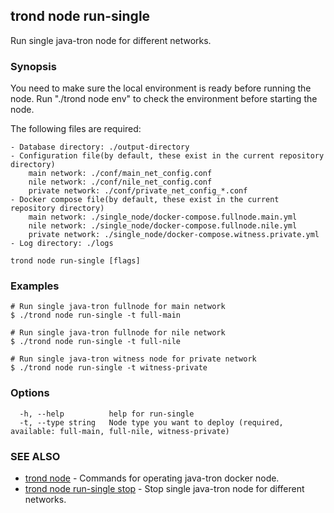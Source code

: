 ## trond node run-single

Run single java-tron node for different networks.

### Synopsis

You need to make sure the local environment is ready before running the node. Run "./trond node env" to check the environment before starting the node.

The following files are required:

	- Database directory: ./output-directory
	- Configuration file(by default, these exist in the current repository directory)
		main network: ./conf/main_net_config.conf
		nile network: ./conf/nile_net_config.conf
		private network: ./conf/private_net_config_*.conf
	- Docker compose file(by default, these exist in the current repository directory)
		main network: ./single_node/docker-compose.fullnode.main.yml
		nile network: ./single_node/docker-compose.fullnode.nile.yml
		private network: ./single_node/docker-compose.witness.private.yml
	- Log directory: ./logs


```
trond node run-single [flags]
```

### Examples

```
# Run single java-tron fullnode for main network
$ ./trond node run-single -t full-main

# Run single java-tron fullnode for nile network
$ ./trond node run-single -t full-nile

# Run single java-tron witness node for private network
$ ./trond node run-single -t witness-private

```

### Options

```
  -h, --help          help for run-single
  -t, --type string   Node type you want to deploy (required, available: full-main, full-nile, witness-private)
```

### SEE ALSO

* [trond node](trond_node.md)	 - Commands for operating java-tron docker node.
* [trond node run-single stop](trond_node_run-single_stop.md)	 - Stop single java-tron node for different networks.
